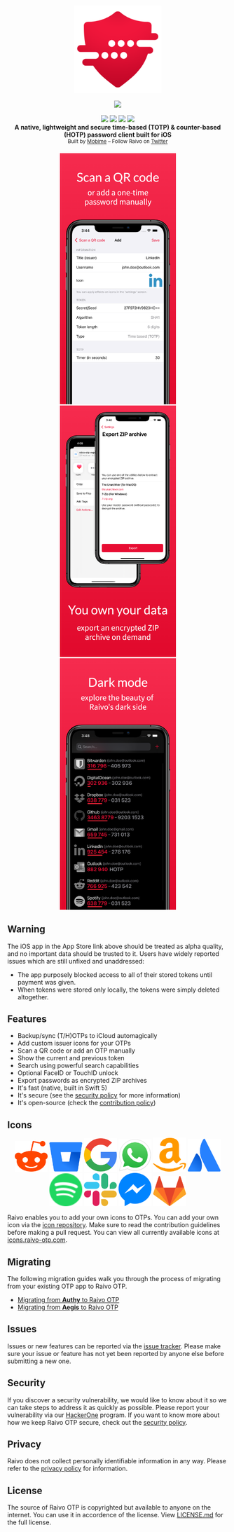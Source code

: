 <p align="center">
    <img src="https://raw.githubusercontent.com/raivo-otp/ios-application/master/Assets/app-icon.png" width="200"/>
</p>
<p align="center">
    <a href="https://apps.apple.com/app/raivo-otp/id1459042137?platform=iphone">
        <img src="https://developer.apple.com/assets/elements/badges/download-on-the-app-store.svg" width="180"/>
    </a>
</p>
<p align="center">
    <a href="https://github.com/raivo-otp/ios-application/releases"><img src="https://img.shields.io/badge/dynamic/json?url=https%3A%2F%2Fapi.github.com%2Frepos%2Fraivo-otp%2Fios-application%2Freleases%2Flatest&query=%24.name&style=flat-square&label=Latest&color=da0024"></a>
    <a href="https://www.apple.com/ios"><img src="https://img.shields.io/badge/Platform-iOS%20&%20iPadOS%20(14.1+)-da0024?style=flat-square" /></a>
    <a href="https://github.com/raivo-otp/ios-application/actions/"><img src="https://img.shields.io/endpoint.svg?url=https%3A%2F%2Factions-badge.atrox.dev%2Fraivo-otp%2Fios-application%2Fbadge%3Fref%3Dmaster&style=flat-square&color=da0024"></a>
    <a href="https://github.com/raivo-otp/ios-application/blob/master/LICENSE.md"><img src="https://img.shields.io/badge/Source-Licenced-da0024?style=flat-square" /></a>
    <br/>
    <b>A native, lightweight and secure time-based (TOTP) & counter-based (HOTP) password client built for iOS</b>
    <br/>
    <sup>Built by <a href="https://mobime.org/">Mobime</a> – Follow Raivo on <a href="https://twitter.com/RaivoOTP">Twitter</a></sup>
    <br/>
</p>

<p align="center">
    <img src="https://raw.githubusercontent.com/raivo-otp/ios-application/master/Assets/appstore-previews/Apple%20iPhone%2011%20Pro%20Max%20(1242x2688)/Apple%20iPhone%2011%20Pro%20Max%20Screenshot%203.png?cache=5" width="265">
    <img src="https://raw.githubusercontent.com/raivo-otp/ios-application/master/Assets/appstore-previews/Apple%20iPhone%2011%20Pro%20Max%20(1242x2688)/Apple%20iPhone%2011%20Pro%20Max%20Screenshot%206.png?cache=5" width="265">
    <img src="https://raw.githubusercontent.com/raivo-otp/ios-application/master/Assets/appstore-previews/Apple%20iPhone%2011%20Pro%20Max%20(1242x2688)/Apple%20iPhone%2011%20Pro%20Max%20Screenshot%202.png?cache=5" width="265">
</p>

## Warning

The iOS app in the App Store link above should be treated as
alpha quality, and no important data should be trusted to it. Users
have widely reported issues which are still unfixed and unaddressed:

* The app purposely blocked access to all of their stored tokens until
  payment was given.
* When tokens were stored only locally, the tokens were simply deleted
  altogether.

## Features

* Backup/sync (T/H)OTPs to iCloud automagically
* Add custom issuer icons for your OTPs
* Scan a QR code or add an OTP manually
* Show the current and previous token
* Search using powerful search capabilities
* Optional FaceID or TouchID unlock
* Export passwords as encrypted ZIP archives
* It's fast (native, built in Swift 5)
* It's secure (see the [security policy](https://github.com/raivo-otp/ios-application/blob/master/SECURITY.md) for more information)
* It's open-source (check the [contribution policy](https://github.com/raivo-otp/ios-application/blob/master/CONTRIBUTING.md))

## Icons

<p align="center">
    <img src="https://raw.githubusercontent.com/raivo-otp/issuer-icons/master/vectors/reddit.com/reddit.svg?sanitize=true" width="75" />
    <img src="https://raw.githubusercontent.com/raivo-otp/issuer-icons/master/vectors/bitbucket.com/bitbucket.svg?sanitize=true" width="75" />
    <img src="https://raw.githubusercontent.com/raivo-otp/issuer-icons/master/vectors/google.com/google.svg?sanitize=true" width="75" /> 
    <img src="https://raw.githubusercontent.com/raivo-otp/issuer-icons/master/vectors/whatsapp.com/whatsapp.svg?sanitize=true" width="75" />
    <img src="https://raw.githubusercontent.com/raivo-otp/issuer-icons/master/vectors/amazon.com/amazon.svg?sanitize=true" width="75" /> 
    <img src="https://raw.githubusercontent.com/raivo-otp/issuer-icons/master/vectors/atlassian.com/atlassian.svg?sanitize=true" width="75" />
    <img src="https://raw.githubusercontent.com/raivo-otp/issuer-icons/master/vectors/spotify.com/spotify.svg?sanitize=true" width="75" />
    <img src="https://raw.githubusercontent.com/raivo-otp/issuer-icons/master/vectors/slack.com/slack.svg?sanitize=true" width="75" />
    <img src="https://raw.githubusercontent.com/raivo-otp/issuer-icons/master/vectors/facebook.com/facebook-messenger.svg?sanitize=true" width="75" />
    <img src="https://raw.githubusercontent.com/raivo-otp/issuer-icons/master/vectors/gitlab.com/gitlab.svg?sanitize=true" width="75" />
</p>


Raivo enables you to add your own icons to OTPs. You can add your own icon via the [icon repository](https://github.com/raivo-otp/issuer-icons). Make sure to read the contribution guidelines before making a pull request. You can view all currently available icons at [icons.raivo-otp.com](https://icons.raivo-otp.com/).

## Migrating

The following migration guides walk you through the process of migrating from your existing OTP app to Raivo OTP.

* [Migrating from **Authy** to Raivo OTP](https://tij.me/blog/migrating-your-one-time-passwords-from-authy-to-raivo-otp/)
* [Migrating from **Aegis** to Raivo OTP](https://github.com/tygerbytes/OtpTranslator)

## Issues

Issues or new features can be reported via the [issue tracker](https://github.com/raivo-otp/ios-application/issues). Please make sure your issue or feature has not yet been reported by anyone else before submitting a new one.

## Security

If you discover a security vulnerability, we would like to know about it so we can take steps to address it as quickly as possible. Please report your vulnerability via our [HackerOne](https://hackerone.com/raivo) program. If you want to know more about how we keep Raivo OTP secure, check out the [security policy](https://github.com/raivo-otp/ios-application/blob/master/SECURITY.md).

## Privacy

Raivo does not collect personally identifiable information in any way. Please refer to the [privacy policy](https://github.com/raivo-otp/ios-application/blob/master/PRIVACY.md) for information.

## License

The source of Raivo OTP is copyrighted but available to anyone on the internet. You can use it in accordence of the license. View [LICENSE.md](https://github.com/raivo-otp/ios-application/blob/master/LICENSE.md) for the full license.
